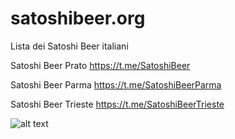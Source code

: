 # satoshibeer.org
Lista dei Satoshi Beer italiani

Satoshi Beer Prato https://t.me/SatoshiBeer

Satoshi Beer Parma https://t.me/SatoshiBeerParma

Satoshi Beer Trieste https://t.me/SatoshiBeerTrieste


![alt text](https://github.com/Mendace/satoshibeer.org/blob/main/assets/satoshibeer.jpg?raw=true) 
